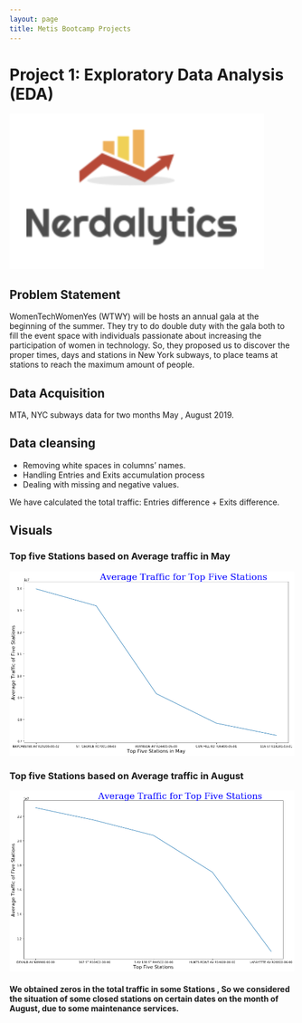 ```yaml
---
layout: page
title: Metis Bootcamp Projects
---
```

# Project 1: Exploratory Data Analysis (EDA)
![logo](https://github.com/GhaidaSenani/GhaidaSenani.github.io/blob/master/images/logo.png)

## Problem Statement
WomenTechWomenYes (WTWY) will be hosts an annual gala at the beginning of the summer. They try to do double duty with the gala both to fill the event space with individuals passionate about increasing the participation of women in technology. So, they proposed us to discover the proper times, days and stations in New York subways, to place teams at stations to reach the maximum amount of people.

## Data Acquisition 

 MTA, NYC subways data for two months  May , August 2019.	

## Data cleansing 

+ Removing white spaces in columns’ names.
+ Handling Entries and Exits accumulation process
+ Dealing with missing and negative values.

We have calculated the total traffic: Entries difference + Exits difference.

## Visuals
### Top five Stations based on Average traffic in May 
![MayTopAvgStations](https://github.com/GhaidaSenani/GhaidaSenani.github.io/blob/master/images/MayTopAvgStations.png)
### Top five Stations based on Average traffic in August 

![AvgTopFiveStation](https://github.com/GhaidaSenani/GhaidaSenani.github.io/blob/master/images/AvgTopFiveStation.png)
####  We obtained zeros in the total traffic in some Stations , So we considered  the situation of some  closed stations on certain dates on the month of August, due to some maintenance services.








